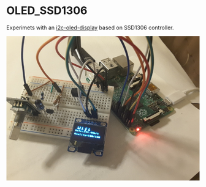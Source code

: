 # OLED_SSD1306
Experimets with an [i2c-oled-display](http://www.amazon.de/Zoll-serielle-OLED-Display-Modul-Arduino/dp/B00NHKM1C0) 
based on SSD1306 controller.

![sample](https://raw.githubusercontent.com/ThomasHangstoerfer/OLED_SSD1306/master/doc/wifi-screen.jpg)
